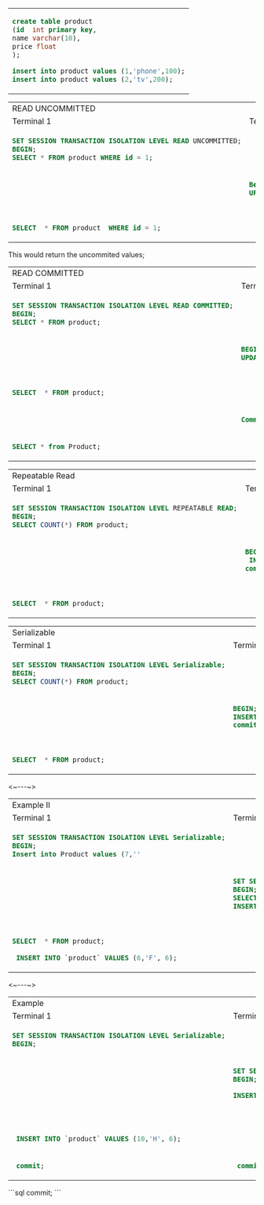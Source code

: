 <table>
 <tr>
   <td>
 
```sql
create table product
(id  int primary key,
name varchar(10),
price float
);

insert into product values (1,'phone',100);
insert into product values (2,'tv',200);
```

  </td>
 </tr>
</table>

<table>
<tr>
   <td colspan="2"> READ UNCOMMITTED </td>
  </tr>
  <tr>
    <td> Terminal 1 </td> <td> Terminal 2 </td> </tr>

<tr>
<td>
  
```sql 
SET SESSION TRANSACTION ISOLATION LEVEL READ UNCOMMITTED;
BEGIN;
SELECT * FROM product WHERE id = 1; 
```
</td>
  <td></td>
</tr>

<tr>
<td> </td>
<td>
  
  ```sql
Begin;
UPDATE product SET price = 1000 WHERE id = 1;
```
 
  </td> </tr> <tr>   <td>

```sql

SELECT  * FROM product  WHERE id = 1;
```

 </td>
 <td></td>
  </tr>
  
</table>

This would return the uncommited values;



<table>
 <tr>
   <td colspan="2"> READ COMMITTED </td>
 </tr>
  <tr>
    <td> Terminal 1 </td> <td> Terminal 2 </td> </tr>

<tr>
<td>
  
```sql 
SET SESSION TRANSACTION ISOLATION LEVEL READ COMMITTED;
BEGIN;
SELECT * FROM product; 
```

</td>
  <td></td>
</tr>

<tr>
<td> </td>
<td>
  
```sql
BEGIN;
UPDATE product SET price = 1000 WHERE id = 1;
```
 
  </td>
</tr>
  
  <tr>
    <td>

```sql

SELECT  * FROM product;
```

 </td>
 <td></td>
  </tr>
  
 <tr>
   <td>
     
   </td>
   
   <td>
     
```sql
Commit;
```
 
   </td>
 </tr> 
  
 <tr>
   <td>
     
```sql
SELECT * from Product;
``` 
   </td>
   
   <td>
     

 
   </td>
 </tr>   
</table>



<table>
 <tr>
   <td colspan="2"> Repeatable Read </td>
 </tr>
  <tr>
    <td> Terminal 1 </td> <td> Terminal 2 </td> </tr>

<tr>
<td>
  
```sql 
SET SESSION TRANSACTION ISOLATION LEVEL REPEATABLE READ;
BEGIN;
SELECT COUNT(*) FROM product; 
```

</td>
  <td></td>
</tr>

<tr> <td> </td> <td>
  
```sql
BEGIN;
 INSERT INTO `product` VALUES (3,“C”, 5);
commit;
```
 
  </td>
</tr> <tr> <td>

```sql

SELECT  * FROM product;
```

 </td>
 <td></td>
  </tr>

</table>

<table>
 <tr>
   <td colspan="2"> Serializable </td>
 </tr>
  <tr>
    <td> Terminal 1 </td> <td> Terminal 2 </td> </tr>
<tr>
<td>
 
```sql 
SET SESSION TRANSACTION ISOLATION LEVEL Serializable;
BEGIN;
SELECT COUNT(*) FROM product; 
```
</td>
  <td></td>
</tr>
<tr>
<td> </td>
<td>

 ```sql
BEGIN;
 INSERT INTO `product` VALUES (4,'D', 5);
commit;
 ```
 </td>
</tr>
 <tr> <td>

```sql

SELECT  * FROM product;
```

 </td>
 <td></td>
  </tr>

</table>
<~---~>
<table>
 <tr>
   <td colspan="2"> Example II </td>
 </tr>
  <tr>
    <td> Terminal 1 </td> <td> Terminal 2 </td> </tr>
<tr>
<td>
 
```sql 
SET SESSION TRANSACTION ISOLATION LEVEL Serializable;
BEGIN;
Insert into Product values (7,''
```
</td>
  <td></td>
</tr>
<tr>
<td> </td>
<td>

 ```sql
 SET SESSION TRANSACTION ISOLATION LEVEL Serializable;
BEGIN;
 SELECT COUNT(*) FROM product; 
 INSERT INTO `product` VALUES (5,'E', 5);

 ```
 </td>
</tr>
 <tr> <td>

```sql

SELECT  * FROM product;
 
 INSERT INTO `product` VALUES (6,'F', 6);
```

 </td>
 <td></td>
  </tr>

</table>
<~---~>
<table>
 <tr>
   <td colspan="2"> Example </td>
 </tr>
  <tr>
    <td> Terminal 1 </td> <td> Terminal 2 </td> </tr>
<tr>
<td>
 
```sql 
SET SESSION TRANSACTION ISOLATION LEVEL Serializable;
BEGIN;

```
</td>
  <td></td>
</tr>
<tr>
<td> </td>
<td>

 ```sql
 SET SESSION TRANSACTION ISOLATION LEVEL Serializable;
BEGIN;

 INSERT INTO `product` VALUES (10,'G', 5);

 ```
 </td>
</tr>
 <tr> <td>

```sql

 
 INSERT INTO `product` VALUES (10,'H', 6);
```

 </td>
 <td></td>
  </tr>

 <tr>
  <td> 
   
  ```sql
   commit;
   ```
  </td>

  <td> 
   
  ```sql
   commit;
   ```
  </td>
 
 </tr>
 
</table>



  <td> 
  ```sql
   commit;
   ```
  </td>

